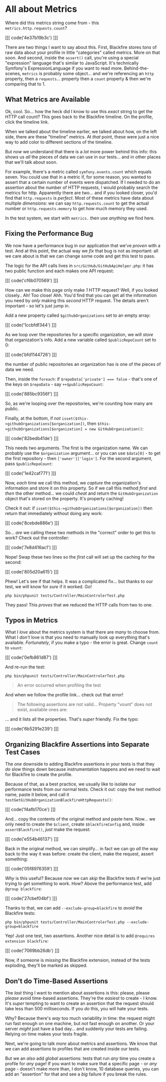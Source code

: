 # All about Metrics

Where did this metrics string come from - this `metrics.http.requests.count`?

[[[ code('4e37b19b3c') ]]]

There are two things I want to say about this. First, Blackfire stores *tons* of
raw data about your profile in little "categories" called metrics. More on that
soon. And second, inside the `assert()` call, you're using a special
"expression" language that's similar to JavaScript. It's technically Symfony's
ExpressionLanguage if you want to read more. Behind-the-scenes, `metrics`
is probably some object... and we're referencing an `http` property, then
a `requests`... property then a `count` property & then we're comparing that to 1.

## What Metrics are Available

Ok, cool. So... how the heck did I know to use this *exact* string to get the HTTP
call count? This goes back to the Blackfire timeline. On the profile, click the
timeline link.

When we talked about the timeline earlier, we talked about how, on the left side,
there are these "timeline" metrics. At *that* point, these were just a nice way
to add color to different sections of the timeline.

But *now* we understand that there is a *lot* more power behind this info: this
shows us *all* the pieces of data we can use in our tests... and in other places
that we'll talk about soon.

For example, there's a metric called `symfony.events.count` which equals seven.
You could use that in a metric if, for some reason, you wanted to assert that a
certain number of events were dispatched. If I needed to do an assertion about
the number of HTTP requests, I would probably search the metrics for http.
Apparently there are two... and if you looked closer, you'd find that `http.requests`
is *perfect*. Most of these metrics have data about multiple *dimensions*: we
can say `http.requests.count` to get the actual number or `http.requests.memory`
to get how much memory they used.

In the test system, we start with `metrics.` then use *anything* we find here.

## Fixing the Performance Bug

We now have a performance bug in our application that we've *proven* with
a test. And at this point, the actual way we *fix* that bug is not as important:
all we care about is that we can change some code and get this test to pass.

The logic for the API calls lives in `src/GitHub/GitHubApiHelper.php`: it has
two public function and each makes one API request:

[[[ code('cf6b070569') ]]]

How can we make this page only make *1* HTTP request? Well, if you looked closely..
Ah! Too close! Ahh. You'd find that you can get all the information you need
by *only* making this *second* HTTP request. The details aren't important - so let's
just jump in.

Add a new property called `$githubOrganizations` set to an empty array:

[[[ code('1ccbfdf344') ]]]

As we loop over the repositories for a specific organization, we will *store*
that organization's info. Add a new variable called `$publicRepoCount` set to 0:

[[[ code('bfd1144726') ]]]

the number of public repositories an organization has is one of the pieces of data
we need.

Then, inside the `foreach`: if `$repoData['private'] === false` - that's one of
the keys on `$repoData` - say `++$publicRepoCount`:

[[[ code('885bc9356f') ]]]

So, as we're looping over the repositories, we're counting how many are public.

Finally, at the bottom, if *not* `isset($this->githubOrganizations[$organization])`,
then `$this->githubOrganizations[$organization] = new GitHubOrganization()`:

[[[ code('82bedb41de') ]]]

This needs two arguments. The first is the organization name. We can probably use
the `$organization` argument... or you can use `$data[0]` - to get the first
repository - then `['owner']['login']`. For the second argument, pass
`$publicRepoCount`:

[[[ code('1e42caf771') ]]]

Now, *each* time we call this method, we *capture* the organization's information
and store it on this property. So if we call this method *first* and *then* the
other method... we could *cheat* and return the `GitHubOrganization` object that's
stored on the property. It's property caching!

Check it out: if `isset($this->githubOrganizations[$organization])` then return
that immediately without doing any work:

[[[ code('8cebde886e') ]]]

So... *are* we calling these two methods in the "correct" order to get this to
work? Check out the controller:

[[[ code('7e8d416ac1') ]]]

Nope! Swap these two lines so the *first* call will set up the caching
for the second:

[[[ code('805d20a615') ]]]

Phew! Let's see if that helps. It was a complicated fix... but thanks
to our test, we will know for *sure* if it worked. Go!

```terminal-silent
php bin/phpunit tests/Controller/MainControlerTest.php
```

They pass! This *proves* that we reduced the HTTP calls from two to one.

## Typos in Metrics

What I *love* about the metrics system is that there are *many* to choose from.
What I *don't* love is that you need to manually look up everything that's available.
*Fortunately*, if you make a typo - the error is great. Change `count` to `vount`:

[[[ code('0efb861d87') ]]]

And re-run the test:

```terminal-silent
php bin/phpunit tests/Controller/MainControlerTest.php
```

> An error occurred when profiling the test

And when we follow the profile link... check out that error!

> The following assertions are not valid... Property "vount" does not exist,
> available ones are:

... and it lists all the properties. That's *super* friendly. Fix the typo:

[[[ code('6b5291e239') ]]]

## Organizing Blackfire Assertions into Separate Test Cases

The *one* downside to adding Blackfire assertions in your tests is that they *do*
slow things down because instrumentation happens and we need to wait for Blackfire
to create the profile.

Because of that, as a best practice, we usually like to isolate our performance
tests from our normal tests. Check it out: copy the test method name, paste it
below, and call it `testGetGitHubOrganizationBlackfireHttpRequests()`:

[[[ code('f4afb170ce') ]]]

And... copy the contents of the original method and paste here. Now... we only need
to create the `$client`, create `$blackfireConfig` and, inside `assertBlackfire()`,
*just* make the request:

[[[ code('e554b46137') ]]]

Back in the original method, we can simplify... in fact we can go *all* the way
back to the way it was before: create the client, make the request, assert something:

[[[ code('05f8976359') ]]]

*Why* is this useful? Because *now* we can *skip* the Blackfire tests if we're
just trying to get something to work. How? Above the performance test, add
`@group blackfire`:

[[[ code('27cbef04bf') ]]]

Thanks to that, we can add `--exclude-group=blackfire` to *avoid* the Blackfire
tests:

```terminal-silent
php bin/phpunit tests/Controller/MainControlerTest.php --exclude-group=blackfire
```

Yep! Just one test, two assertions. Another nice detail is to add
`@requires extension blackfire`:

[[[ code('7069bb26db') ]]]

Now, if someone is *missing* the Blackfire extension, instead of the tests
exploding, they'll be marked as skipped.

## Don't do Time-Based Assertions

The *last* thing I want to mention about assertions is this: please, please *please*
avoid time-based assertions. They're the *easiest* to create - I know. It's
*super* tempting to want to create an assertion that the request should take
less than 500 milliseconds. If you *do* this, you will hate your tests.

Why? Because there's *way* too much variability in time: the request might run
fast enough on one machine, but *not* fast enough on another. Or your server
*might* just have a bad day... and suddenly your tests are failing. Relying on
time makes your tests fragile.

Next, we're going to talk *more* about metrics and assertions. We know that we
can add assertions to profiles that are created inside our tests.

But we an *also* add *global* assertions: tests that run *any* time you create
a profile for *any* page! If you want to make sure that a specific page - or
*any* page - doesn't make more than, I don't know, 10 database queries, you can
add an "assertion" for that and see a *big* failure if you break the rules.
